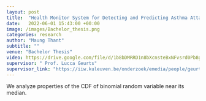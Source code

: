 ```yaml
---
layout: post
title:  "Health Monitor System for Detecting and Predicting Asthma Attacks"
date:   2022-06-01 15:43:00 +00:00
image: /images/Bachelor_thesis.png
categories: research
author: "Maung Thant"
subtitle: ""
venue: "Bachelor Thesis"
video: https://drive.google.com/file/d/1b8bDMRRD1n8bXcnsteBxNFvsrd0Pb8gG/view?usp=drive_link
supervisor: " Prof. Lucca Geurts"
supervisor_link: "https://iiw.kuleuven.be/onderzoek/emedia/people/geurtslucca"
---
```


We analyze properties of the CDF of binomial random variable near its median.

